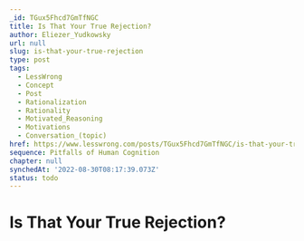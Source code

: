 ```yaml
---
_id: TGux5Fhcd7GmTfNGC
title: Is That Your True Rejection?
author: Eliezer_Yudkowsky
url: null
slug: is-that-your-true-rejection
type: post
tags:
  - LessWrong
  - Concept
  - Post
  - Rationalization
  - Rationality
  - Motivated_Reasoning
  - Motivations
  - Conversation_(topic)
href: https://www.lesswrong.com/posts/TGux5Fhcd7GmTfNGC/is-that-your-true-rejection
sequence: Pitfalls of Human Cognition
chapter: null
synchedAt: '2022-08-30T08:17:39.073Z'
status: todo
---
```


# Is That Your True Rejection?

